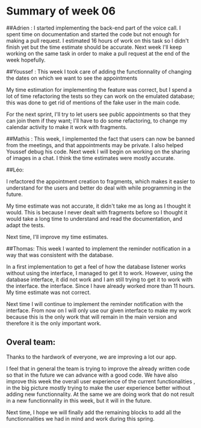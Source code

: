 # Summary of week 06


##Adrien : 
I started implementing the back-end part of the voice call. I spent time on documentation and started the code but not enough for making a pull request.
I estimated 16 hours of work on this task so I didn't finish yet but the time estimate should be accurate.
Next week I'll keep working on the same task in order to make a pull request at the end of the week hopefully.


##Youssef :
This week I took care of adding the functionnality of changing the dates on which we want to see the appointments

My time estimation for implementing the feature was correct, but I spend a lot of time refactoring the tests so they can work on the emulated database;
this was done to get rid of mentions of the fake user in the main code.

For the next sprint, I'll try to let users see public appointments so that they can join them if they want; I'll have to do some refactoring, to change
my calendar activity to make it work with fragments.


##Mathis :
This week, I implemented the fact that users can now be banned from the meetings, and that appointments may be private. I also helped Youssef debug his code.
Next week I will begin on working on the sharing of images in a chat.
I think the time estimates were mostly accurate.

##Léo:

I refactored the appointment creation to fragments, which makes it easier to understand for the users and better do deal with while programming in the future.

My time estimate was not accurate, it didn't take me as long as I thought it would. This is because I never dealt with fragments before so I thought it would take a long time to understand and read the documentation, and adapt the tests.

Next time, I'll improve my time estimates.


##Thomas:
This week I wanted to implement the reminder notification in a way that was consistent with the database. 

In a first implementation to get a feel of how the database listener works without using the interface, I managed to get it to work. However, using the database interface, it did not work and I am still trying to get it to work with the interface.
the interface. Since I have already worked more than 11 hours. My time estimate was not correct.

Next time I will continue to implement the reminder notification with the interface. From now on I will only use our given interface
to make my work because this is the only work that will remain in the main version and therefore it is the only important work.

## Overal team:

Thanks to the hardwork of everyone, we are improving a lot our app. 

I feel that in general the team is trying to improve the already written code so that in the future we can advance with a good code. We have also improve this week the overall user experience of the current functionalities , in the big picture mostly trying to make the user experience better without adding new functionnality. At the same we are doing work that do not result in a new functionnality in this week, but it 
will in the future.


Next time, I hope we will finally add the remaining blocks to add all the functionnalities we had in mind and work during this spring.


